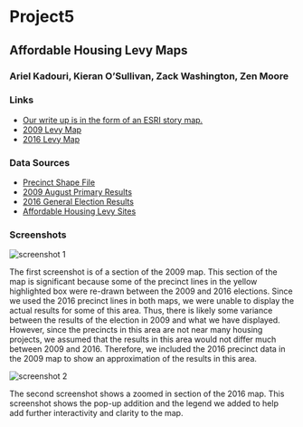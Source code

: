 # Project5
## Affordable Housing Levy Maps
### Ariel Kadouri, Kieran O’Sullivan, Zack Washington, Zen Moore

### Links
* [Our write up is in the form of an ESRI story map.](http://uw-geog.maps.arcgis.com/apps/Cascade/index.html?appid=593d32ca56d741f585d46ce1a265bf7e)
* [2009 Levy Map](http://students.washington.edu/akadouri/2009map.html)
* [2016 Levy Map](http://students.washington.edu/akadouri/2016map.html)

### Data Sources
* [Precinct Shape File](https://github.com/aaron-strauss/precinct-shapefiles/tree/master/wa)
* [2009 August Primary Results](https://data.kingcounty.gov/Election-results/2009-General-Election-Results-by-precinct-complete/c34s-iuef)
* [2016 General Election Results](http://www.kingcounty.gov/depts/elections/results/2016/201608.aspx)
* [Affordable Housing Levy Sites](http://www.seattle.gov/housing/levy/)

### Screenshots

![screenshot 1](https://github.com/UW-GEOG458-Winter2017/Project5/blob/master/storymap%20screenshot.png)

The first screenshot is of a section of the 2009 map. This section of the map is significant because some of the precinct lines in the yellow highlighted box were re-drawn between the 2009 and 2016 elections. Since we used the 2016 precinct lines in both maps, we were unable to display the actual results for some of this area. Thus, there is likely some variance between the results of the election in 2009 and what we have displayed. However, since the precincts in this area are not near many housing projects, we assumed that the results in this area would not differ much between 2009 and 2016. Therefore, we included the 2016 precinct data in the 2009 map to show an approximation of the results in this area. 

![screenshot 2](https://github.com/UW-GEOG458-Winter2017/Project5/blob/master/Screenshot2.PNG)

The second screenshot shows a zoomed in section of the 2016 map. This screenshot shows the pop-up addition and the legend we added to help add further interactivity and clarity to the map. 
